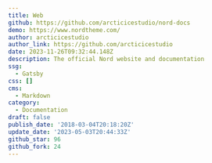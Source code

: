 ```yaml
---
title: Web
github: https://github.com/arcticicestudio/nord-docs
demo: https://www.nordtheme.com/
author: arcticicestudio
author_link: https://github.com/arcticicestudio
date: 2023-11-26T09:32:44.148Z
description: The official Nord website and documentation
ssg:
  - Gatsby
css: []
cms:
  - Markdown
category:
  - Documentation
draft: false
publish_date: '2018-03-04T20:18:20Z'
update_date: '2023-05-03T20:44:33Z'
github_star: 96
github_fork: 24
---
```

